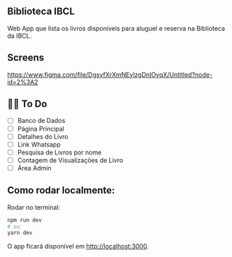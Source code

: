 ## Biblioteca IBCL
Web App que lista os livros disponíveis para aluguel e reserva na Biblioteca da IBCL.

## Screens
https://www.figma.com/file/DgsyfXrXmNEylzgDnIOyqX/Untitled?node-id=2%3A2

## :construction_worker_man:	To Do
- [ ] Banco de Dados
- [ ] Página Principal
- [ ] Detalhes do Livro
- [ ] Link Whatsapp
- [ ] Pesquisa de Livros por nome
- [ ] Contagem de Visualizações de Livro
- [ ] Área Admin

## Como rodar localmente:

Rodar no terminal:

```bash
npm run dev
# ou
yarn dev
```

O app ficará disponível em [http://localhost:3000](http://localhost:3000).
